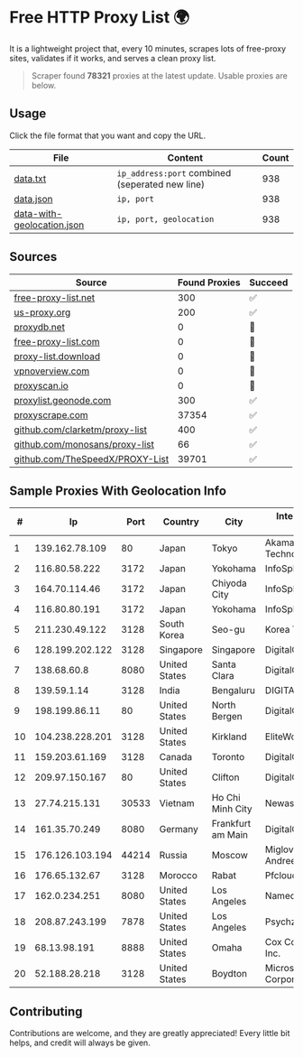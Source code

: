 
# Free HTTP Proxy List 🌍

It is a lightweight project that, every 10 minutes, scrapes lots of free-proxy sites, validates if it works, and serves a clean proxy list.


> Scraper found **78321** proxies at the latest update. Usable proxies are below.

## Usage

Click the file format that you want and copy the URL.


|File|Content|Count|
|----|-------|-----|
|[data.txt](https://raw.githubusercontent.com/themiralay/Proxy-List-World/master/data.txt)|`ip_address:port` combined (seperated new line)|938|
|[data.json](https://raw.githubusercontent.com/themiralay/Proxy-List-World/master/data.json)|`ip, port`|938|
|[data-with-geolocation.json](https://raw.githubusercontent.com/themiralay/Proxy-List-World/master/data-with-geolocation.json)|`ip, port, geolocation`|938|

## Sources

|Source|Found Proxies|Succeed|
|------|-------------|-------|
|[free-proxy-list.net](https://free-proxy-list.net)|300|✅|
|[us-proxy.org](https://www.us-proxy.org)|200|✅|
|[proxydb.net](http://proxydb.net)|0|🚫|
|[free-proxy-list.com](https://free-proxy-list.com/?page=&port=&type%5B%5D=http&type%5B%5D=https&up_time=0&search=Search)|0|🚫|
|[proxy-list.download](https://www.proxy-list.download/HTTP)|0|🚫|
|[vpnoverview.com](https://vpnoverview.com/privacy/anonymous-browsing/free-proxy-servers)|0|🚫|
|[proxyscan.io](https://www.proxyscan.io)|0|🚫|
|[proxylist.geonode.com](https://proxylist.geonode.com/api/proxy-list?limit=300&page=1&sort_by=lastChecked&sort_type=desc&protocols=http,https)|300|✅|
|[proxyscrape.com](https://api.proxyscrape.com/v2/?request=displayproxies&protocol=http&timeout=10000&country=all&ssl=all&anonymity=all)|37354|✅|
|[github.com/clarketm/proxy-list](https://raw.githubusercontent.com/clarketm/proxy-list/master/proxy-list-raw.txt)|400|✅|
|[github.com/monosans/proxy-list](https://raw.githubusercontent.com/monosans/proxy-list/main/proxies/http.txt)|66|✅|
|[github.com/TheSpeedX/PROXY-List](https://raw.githubusercontent.com/TheSpeedX/PROXY-List/master/http.txt)|39701|✅|


## Sample Proxies With Geolocation Info

|#|Ip|Port|Country|City|Internet Service Provider|
|-|--|----|-------|----|-------------------------|
|1|139.162.78.109|80|Japan|Tokyo|Akamai Technologies, Inc.|
|2|116.80.58.222|3172|Japan|Yokohama|InfoSphere|
|3|164.70.114.46|3172|Japan|Chiyoda City|InfoSphere|
|4|116.80.80.191|3172|Japan|Yokohama|InfoSphere|
|5|211.230.49.122|3128|South Korea|Seo-gu|Korea Telecom|
|6|128.199.202.122|3128|Singapore|Singapore|DigitalOcean, LLC|
|7|138.68.60.8|8080|United States|Santa Clara|DigitalOcean, LLC|
|8|139.59.1.14|3128|India|Bengaluru|DIGITALOCEAN|
|9|198.199.86.11|80|United States|North Bergen|DigitalOcean, LLC|
|10|104.238.228.201|3128|United States|Kirkland|EliteWork LLC|
|11|159.203.61.169|3128|Canada|Toronto|DigitalOcean, LLC|
|12|209.97.150.167|80|United States|Clifton|DigitalOcean, LLC|
|13|27.74.215.131|30533|Vietnam|Ho Chi Minh City|Newass2011xDSLHN|
|14|161.35.70.249|8080|Germany|Frankfurt am Main|DigitalOcean, LLC|
|15|176.126.103.194|44214|Russia|Moscow|Miglovets Egor Andreevich|
|16|176.65.132.67|3128|Morocco|Rabat|Pfcloud UG|
|17|162.0.234.251|8080|United States|Los Angeles|Namecheap, Inc.|
|18|208.87.243.199|7878|United States|Los Angeles|Psychz Networks|
|19|68.13.98.191|8888|United States|Omaha|Cox Communications Inc.|
|20|52.188.28.218|3128|United States|Boydton|Microsoft Corporation|



## Contributing

Contributions are welcome, and they are greatly appreciated! Every
little bit helps, and credit will always be given.

